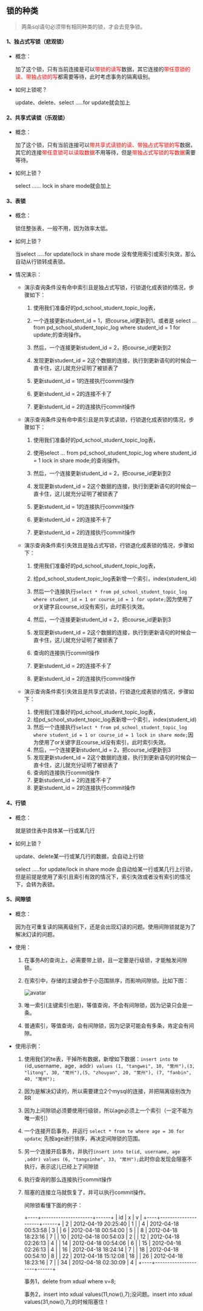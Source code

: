 ## 锁的种类

> 两条sql语句必须带有相同种类的锁，才会去竞争锁。



#### 1、独占式写锁（悲观锁）

- 概念：

  加了这个锁，只有当前连接是可以<font color="red">带锁的读写</font>数据，其它连接的<font color="red">带任意锁的读、带独占锁的写</font>都需要等待，此时考虑事务的隔离级别。

- 如何上锁呢？

  update、delete、select .....for update就会加上



#### 2、共享式读锁（乐观锁）

- 概念：

  加了这个锁，只有当前连接可以<font color="red">带共享式读锁的读、带独占式写锁的写</font>数据，其它的连接<font color="red">带任意锁可以读取数据</font>不用等待，但是<font color="red">带独占式写锁的写数据</font>需要等待。

- 如何上锁？

  select ...... lock in share mode就会加上



#### 3、表锁

- 概念：

  锁住整张表，一般不用，因为效率太低。

- 如何上锁？

  当select .....for update/lock in share mode 没有使用索引或索引失效，那么自动从行锁转成表锁。

- 情况演示：

  - 演示查询条件没有命中索引且是独占式写锁，行锁退化成表锁的情况，步骤如下：

    1. 使用我们准备好的pd_school_student_topic_log表，

    2. 一个连接更新student_id = 1，把course_id更新到1。或者是 select ... from pd_school_student_topic_log where student_id = 1 for update;的查询操作。

    3. 然后，一个连接更新student_id = 2，把course_id更新到2

    4. 发现更新student_id = 2这个数据的连接，执行到更新语句的时候会一直卡住，这儿就充分证明了被锁表了

    5. 更新student_id = 1的连接执行commit操作

    6. 更新student_id = 2的连接不卡了

    7. 更新student_id = 2的连接执行commit操作

       

  - 演示查询条件没有命中索引且是共享式读锁，行锁退化成表锁的情况，步骤如下：

    1. 使用我们准备好的pd_school_student_topic_log表，

    2. 使用select ... from pd_school_student_topic_log where student_id = 1 lock in share mode;的查询操作。

    3. 然后，一个连接更新student_id = 2，把course_id更新到2

    4. 发现更新student_id = 2这个数据的连接，执行到更新语句的时候会一直卡住，这儿就充分证明了被锁表了

    5. 更新student_id = 1的连接执行commit操作

    6. 更新student_id = 2的连接不卡了

    7. 更新student_id = 2的连接执行commit操作

       

  - 演示查询条件索引失效且是独占式写锁，行锁退化成表锁的情况，步骤如下：

    1. 使用我们准备好的pd_school_student_topic_log表，

    2. 给pd_school_student_topic_log表新增一个索引，index(student_id)

    3. 然后一个连接执行`select * from pd_school_student_topic_log where student_id = 1 or course_id = 1 for update;`因为使用了or关键字且course_id没有索引，此时索引失效。

    4. 然后，一个连接更新student_id = 2，把course_id更新到3

    5. 发现更新student_id = 2这个数据的连接，执行到更新语句的时候会一直卡住，这儿就充分证明了被锁表了

    6. 查询的连接执行commit操作

    7. 更新student_id = 2的连接不卡了

    8. 更新student_id = 2的连接执行commit操作

       

  - 演示查询条件索引失效且是共享式读锁，行锁退化成表锁的情况，步骤如下：

    1. 使用我们准备好的pd_school_student_topic_log表，
    2. 给pd_school_student_topic_log表新增一个索引，index(student_id)
    3. 然后一个连接执行`select * from pd_school_student_topic_log where student_id = 1 or course_id = 1 lock in share mode;`因为使用了or关键字且course_id没有索引，此时索引失效。
    4. 然后，一个连接更新student_id = 2，把course_id更新到3
    5. 发现更新student_id = 2这个数据的连接，执行到更新语句的时候会一直卡住，这儿就充分证明了被锁表了
    6. 查询的连接执行commit操作
    7. 更新student_id = 2的连接不卡了
    8. 更新student_id = 2的连接执行commit操作

  

  



#### 4、行锁

- 概念：

  就是锁住表中具体某一行或某几行

- 如何上锁？

  update、delete某一行或某几行的数据，会自动上行锁

  select .....for update/lock in share mode 会自动给某一行或某几行上行锁，但是前提是使用了索引且索引有效的情况下，索引失效或者没有索引的情况下，会转为表锁。



#### 5、间隙锁

- 概念：

  因为在可重复读的隔离级别下，还是会出现幻读的问题。使用间隙锁就是为了解决幻读的问题。

- 使用：

  1. 在事务A的查询上，必需要带上锁，且一定要是行级锁，才能触发间隙锁。

  2. 在索引中，存储的主键会参于小范围排序，而影响间隙锁。比如下图：

     ![avatar](../../images/123.webp)

     

  3. 唯一索引(主键索引也是)，等值查询，不会有间隙锁，因为记录只会是一条。

  4. 普通索引，等值查询，会有间隙锁，因为记录可能会有多条，肯定会有间隙。

- 使用示例：

  1. 使用我们的te表，干掉所有数据，新增如下数据：`insert into `te` (`id`,`username`, `age`, `addr`) values (1, "tangwei", 10, "常州"),(3, "litong", 30, "常州"),(5, "zhouyan", 20, "常州"), (7, "fanbin", 40, "常州");`

  2. 因为是解决幻读的，所以需要建立2个mysql的连接，并把隔离级别改为RR

  3. 因为上间隙锁必须要使用行级锁，所以age必须上一个索引（一定不能为唯一索引）

  4. 一个连接开启事务，并运行 `select * from te where age = 30 for update`; 先按age进行排序，再决定间隙锁的范围。

  5. 另一个连接开启事务，并执行`insert into te(id, username, age ,addr) values (6, "tangxinhe", 33, "常州");`此时你会发现会阻塞不执行，表示这儿已经上了间隙锁

  6. 执行查询的那么连接执行commit操作

  7. 阻塞的连接立马就恢复了，并可以执行commit操作。

     

     

     间隙锁看懂下面的例子：

     +----+---------------------+------+
     | id | x                   | v    |
     +----+---------------------+------+
     |  2 | 2012-04-19 20:25:40 |    1 |
     |  4 | 2012-04-18 00:53:58 |    3 |
     |  6 | 2012-04-18 00:54:00 |    5 |
     |  8 | 2012-04-18 18:23:16 |    7 |
     | 10 | 2012-04-18 00:54:03 |    2 |
     | 12 | 2012-04-18 02:26:13 |    4 |
     | 14 | 2012-04-18 00:54:06 |    6 |
     | 15 | 2012-04-18 02:26:13 |    4 |
     | 16 | 2012-04-18 18:24:14 |    7 |
     | 18 | 2012-04-18 00:54:10 |    8 |
     | 22 | 2012-04-18 15:12:08 |   18 |
     | 26 | 2012-04-18 18:23:16 |    7 |
     | 34 | 2012-04-18 02:30:09 |    4 |
     +----+---------------------+------+

     事务1，delete from xdual where v=8; 

     事务2，insert into xdual values(11,now(),7);没问题。insert into xdual values(31,now(),7);的时候阻塞住！

